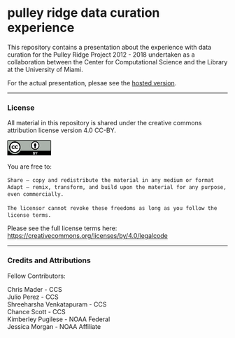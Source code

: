 # pulley ridge data curation experience

This repository contains a presentation about the experience with data curation for the Pulley Ridge Project 2012 - 2018 undertaken as a collaboration between the Center for Computational Science and the Library at the University of Miami.

For the actual presentation, plesae see the [hosted version](https://tibbben.github.io/nacis2018).

---

### License

All material in this repository is shared under the creative commons attribution license version 4.0 CC-BY. 

![CC-BY 4.0](/common/assets/img/cc-by4.png)

You are free to:

    Share — copy and redistribute the material in any medium or format
    Adapt — remix, transform, and build upon the material for any purpose, even commercially.

    The licensor cannot revoke these freedoms as long as you follow the license terms.

Please see the full license terms here: https://creativecommons.org/licenses/by/4.0/legalcode

---

### Credits and Attributions

Fellow Contributors:

Chris Mader - CCS  
Julio Perez - CCS  
Shreeharsha Venkatapuram - CCS  
Chance Scott - CCS  
Kimberley Pugilese - NOAA Federal  
Jessica Morgan - NOAA Affiliate
